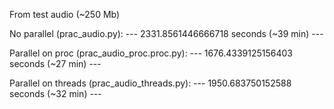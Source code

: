 From test audio (~250 Mb)

No parallel (prac_audio.py):
--- 2331.8561446666718 seconds (~39 min) ---

Parallel on proc (prac_audio_proc.proc.py):
--- 1676.4339125156403 seconds (~27 min) ---

Parallel on threads (prac_audio_threads.py):
--- 1950.683750152588 seconds (~32 min) ---
